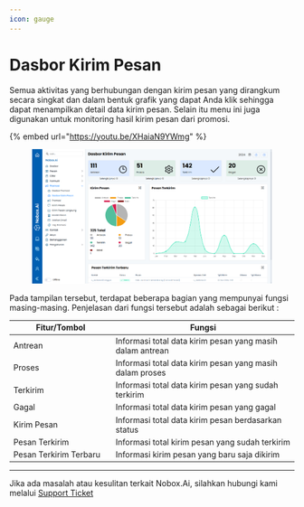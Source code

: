 ```yaml
---
icon: gauge
---
```


# Dasbor Kirim Pesan

Semua aktivitas yang berhubungan dengan kirim pesan yang dirangkum secara singkat dan dalam bentuk grafik yang dapat Anda klik sehingga dapat menampilkan detail data kirim pesan. Selain itu menu ini juga digunakan untuk monitoring hasil kirim pesan dari promosi.

{% embed url="https://youtu.be/XHaiaN9YWmg" %}

<figure><img src="../../.gitbook/assets/Dasbor Kirim Pesan (1).png" alt=""><figcaption></figcaption></figure>

Pada tampilan tersebut, terdapat beberapa bagian yang mempunyai fungsi masing-masing. Penjelasan dari fungsi tersebut adalah sebagai berikut :

<table><thead><tr><th width="166.800048828125">Fitur/Tombol</th><th>Fungsi</th></tr></thead><tbody><tr><td>Antrean</td><td>Informasi total data kirim pesan yang masih dalam antrean</td></tr><tr><td>Proses</td><td>Informasi total data kirim pesan yang masih dalam proses</td></tr><tr><td>Terkirim</td><td>Informasi total data kirim pesan yang sudah terkirim</td></tr><tr><td>Gagal</td><td>Informasi total data kirim pesan yang gagal</td></tr><tr><td>Kirim Pesan</td><td>Informasi total data kirim pesan berdasarkan status</td></tr><tr><td>Pesan Terkirim</td><td>Informasi total kirim pesan yang sudah terkirim</td></tr><tr><td>Pesan Terkirim Terbaru</td><td>Informasi kirim pesan yang baru saja dikirim</td></tr></tbody></table>

***

Jika ada masalah atau kesulitan terkait Nobox.Ai, silahkan hubungi kami melalui [Support Ticket](https://crm.nobox.ai/clients/tickets)
